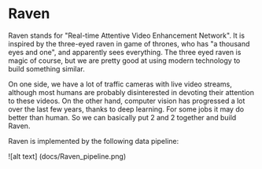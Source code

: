 # Raven

Raven stands for "Real-time Attentive Video Enhancement Network". It is inspired by the three-eyed raven in game of thrones, who has "a thousand eyes and one", and apparently sees everything. The three eyed raven is magic of course, but we are pretty good at using modern technology to build something similar.

On one side, we have a lot of traffic cameras with live video streams, although most humans are probably disinterested in devoting their attention to these videos. On the other hand, computer vision has progressed a lot over the last few years, thanks to deep learning. For some jobs it may do better than human. So we can basically put 2 and 2 together and build Raven.

Raven is implemented by the following data pipeline:

![alt text] (docs/Raven_pipeline.png)
